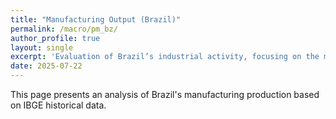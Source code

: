 ```yaml
---
title: "Manufacturing Output (Brazil)"
permalink: /macro/pm_bz/
author_profile: true
layout: single
excerpt: 'Evaluation of Brazil’s industrial activity, focusing on the manufacturing sector. Based on IBGE data.'
date: 2025-07-22
---
```


This page presents an analysis of Brazil's manufacturing production based on IBGE historical data.
